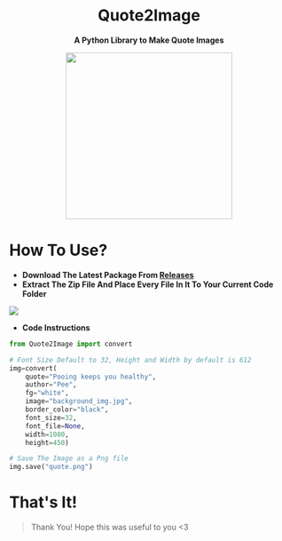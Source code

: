 <h1 align="center">Quote2Image</h1>
<p align="center"><b>A Python Library to Make Quote Images</b></p>
<p align="center"><kbd><img src="https://cdn.discordapp.com/attachments/905732238237368351/919180108181422120/quote.png" height=300px></kbd></p>

# How To Use?
- **Download The Latest Package From [Releases](https://github.com/SecretsX/Quote2Image/releases)**
- **Extract The Zip File And Place Every File In It To Your Current Code Folder**

<kbd><img src="https://media.discordapp.net/attachments/905732238237368351/919182699686662204/unknown.png"></kbd>

- **Code Instructions**
```python
from Quote2Image import convert

# Font Size Default to 32, Height and Width by default is 612
img=convert(
	quote="Pooing keeps you healthy",
	author="Pee",
	fg="white",
	image="background_img.jpg",
	border_color="black",
	font_size=32,
	font_file=None,
	width=1080,
	height=450)

# Save The Image as a Png file
img.save("quote.png")
```

# That's It!
> Thank You! Hope this was useful to you <3
